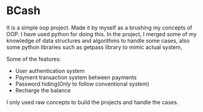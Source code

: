 # BCash
It is a simple oop project. Made it by myself as a brushing my concepts of OOP.
I have used python for doing this.
In the project, I merged some of my knowledge of data structures and algorithms to handle some cases, also some python libraries such as getpass library to mimic actual system,

Some of the features:
* User authentication system
* Payment transaction system between payments
* Password hiding(Only to follow conventional system)
* Recharge the balance

I only used raw concepts to build the projects and handle the cases. 
